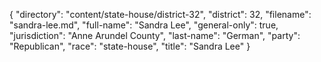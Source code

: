 {
  "directory": "content/state-house/district-32",
  "district": 32,
  "filename": "sandra-lee.md",
  "full-name": "Sandra Lee",
  "general-only": true,
  "jurisdiction": "Anne Arundel County",
  "last-name": "German",
  "party": "Republican",
  "race": "state-house",
  "title": "Sandra Lee"
}
